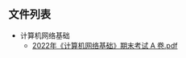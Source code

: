 

## 文件列表

- 计算机网络基础
    - [2022年《计算机网络基础》期末考试 A 卷.pdf](https://github.com/Open-BJUT/BJUT-Helper/raw/master/./%E8%AE%A1%E7%AE%97%E6%9C%BA%E7%BD%91%E7%BB%9C%E5%9F%BA%E7%A1%80/2022%E5%B9%B4%E3%80%8A%E8%AE%A1%E7%AE%97%E6%9C%BA%E7%BD%91%E7%BB%9C%E5%9F%BA%E7%A1%80%E3%80%8B%E6%9C%9F%E6%9C%AB%E8%80%83%E8%AF%95%20A%20%E5%8D%B7.pdf)
